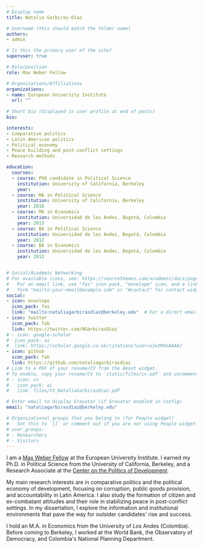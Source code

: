 ```yaml
---
# Display name
title: Natalia Garbiras-Díaz

# Username (this should match the folder name)
authors:
- admin

# Is this the primary user of the site?
superuser: true

# Role/position
role: Max Weber Fellow

# Organizations/Affiliations
organizations:
- name: European University Institute
  url: ""
  
# Short bio (displayed in user profile at end of posts)
bio: 

interests:
- Comparative politics
- Latin American politics
- Political economy
- Peace building and post-conflict settings
- Research methods

education:
  courses:
  - course: PhD candidate in Political Science
    institution: University of California, Berkeley
    year:
  - course: MA in Political Science
    institution: University of California, Berkeley
    year: 2016
  - course: MA in Economics
    institution: Universidad de los Andes, Bogotá, Colombia
    year: 2013
  - course: BA in Political Science
    institution: Universidad de los Andes, Bogotá, Colombia
    year: 2012
  - course: BA in Economics
    institution: Universidad de los Andes, Bogotá, Colombia
    year: 2012


# Social/Academic Networking
# For available icons, see: https://sourcethemes.com/academic/docs/page-builder/#icons
#   For an email link, use "fas" icon pack, "envelope" icon, and a link in the
#   form "mailto:your-email@example.com" or "#contact" for contact widget.
social:
- icon: envelope
  icon_pack: fas
  link: "mailto:nataliagarbirasdiaz@berkeley.edu"  # For a direct email link, use "mailto:test@example.org".
- icon: twitter
  icon_pack: fab
  link: https://twitter.com/NGarbirasDiaz
# - icon: google-scholar
#  icon_pack: ai
#  link: https://scholar.google.co.uk/citations?user=sIwtMXoAAAAJ
- icon: github
  icon_pack: fab
  link: https://github.com/nataliagarbirasdiaz
# Link to a PDF of your resume/CV from the About widget.
# To enable, copy your resume/CV to `static/files/cv.pdf` and uncomment the lines below.
# - icon: cv
#   icon_pack: ai
#   link: files/CV_NataliaGarbirasDiaz.pdf

# Enter email to display Gravatar (if Gravatar enabled in Config)
email: "nataliagarbirasdiaz@berkeley.edu"

# Organizational groups that you belong to (for People widget)
#   Set this to `[]` or comment out if you are not using People widget.
# user_groups:
# - Researchers
# - Visitors
---
```

I am a [Max Weber Fellow](https://www.eui.eu/people?id=natalia-garbiras-diaz  ) at the European University Institute. I earned my Ph.D. in Political Science from the University of California, Berkeley, and a Research Associate at the [Center on the Politics of Development](https://cpd.berkeley.edu/people/research-associates/).

My main research interests are in comparative politics and the political economy of development, focusing on corruption, public goods provision, and accountability in Latin America. I also study the formation of citizen and ex-combatant attitudes and their role in stabilizing peace in post-conflict settings. In my dissertation, I explore the information and institutional environments that pave the way for outsider candidates' rise and success.

I hold an M.A. in Economics from the University of Los Andes (Colombia). Before coming to Berkeley, I worked at the World Bank, the Observatory of Democracy, and Colombia's National Planning Department.
